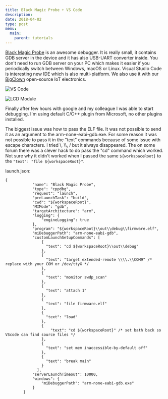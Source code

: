 ```yaml
---
title: Black Magic Probe + VS Code
description:
date: 2018-04-02
type: post
menu:
  main:
    parent: tutorials
---
```



[Black Magic Probe](https://github.com/blacksphere/blackmagic/wiki) is an awesome debugger. It is really small, it contains GDB server in the device and it has also USB-UART converter inside. You don't need to run GDB server on your PC which makes it easier if you periodically switch between Windows, macOS or Linux.
Visual Studio Code is interesting new IDE which is also multi-platform. We also use it with our [BigClown](http://bigclown.com/) open-source IoT electronics.

![VS Code](vscode.jpg)

![LCD Module](lcd-module.jpg)

Finally after few hours with google and my colleague I was able to start debugging.
I'm using default C/C++ plugin from Microsoft, no other plugins installed.


The biggest issue was how to pass the ELF file. It was not possible to send it as an argument to the arm-none-eabi-gdb.exe. For some reason it was not possible to pass it in the "text" commands because of some issue with escape characters. I tried \\, \\\\, / but it always disappeared. The on some forum there was a clever hack to do pass the "cd" command which worked. Not sure why it didn't worked when I passed the same `${workspaceRoot}` to the `"text": "file ${workspaceRoot}"`.



launch.json:

```
{
            "name": "Black Magic Probe",
            "type": "cppdbg",
            "request": "launch",
            "preLaunchTask": "build",
            "cwd": "${workspaceRoot}",
            "MIMode": "gdb",
            "targetArchitecture": "arm",
            "logging": {
                "engineLogging": true
            },
            "program": "${workspaceRoot}\\out\\debug\\firmware.elf",
            "miDebuggerPath": "arm-none-eabi-gdb",
            "customLaunchSetupCommands": [
                {
                  "text": "cd ${workspaceRoot}\\out\\debug"
                },
                {
                  "text": "target extended-remote \\\\.\\COM9" /* replace with your COM or /dev/ttyX */
                },
                {
                  "text": "monitor swdp_scan"
                },
                {
                  "text": "attach 1"
                },
                {
                  "text": "file firmware.elf"
                },
                {
                  "text": "load"
                },
                {
                    "text": "cd ${workspaceRoot}" /* set bath back so VScode can find source files */
                },
                {
                  "text": "set mem inaccessible-by-default off"
                },
                {
                  "text": "break main"
                }
              ],
            "serverLaunchTimeout": 10000,
            "windows": {
                "miDebuggerPath": "arm-none-eabi-gdb.exe"
            }
        }

```